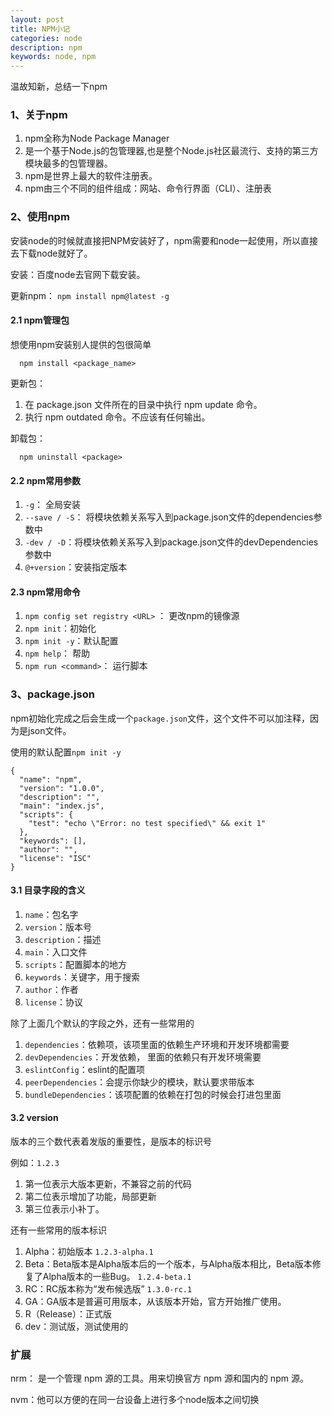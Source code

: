 ```yaml
---
layout: post
title: NPM小记
categories: node
description: npm
keywords: node, npm
---
```


温故知新，总结一下npm


### 1、关于npm

1. npm全称为Node Package Manager
2. 是一个基于Node.js的包管理器,也是整个Node.js社区最流行、支持的第三方模块最多的包管理器。
3. npm是世界上最大的软件注册表。
4. npm由三个不同的组件组成：网站、命令行界面（CLI）、注册表
  

### 2、使用npm

安装node的时候就直接把NPM安装好了，npm需要和node一起使用，所以直接去下载node就好了。

安装：百度node去官网下载安装。

更新npm： `npm install npm@latest -g`


#### 2.1 npm管理包

想使用npm安装别人提供的包很简单

```
  npm install <package_name>
```

更新包：

1. 在 package.json 文件所在的目录中执行 npm update 命令。
2. 执行 npm outdated 命令。不应该有任何输出。


卸载包：

```
  npm uninstall <package>
```

#### 2.2 npm常用参数

1. `-g`： 全局安装
2. `--save / -S`： 将模块依赖关系写入到package.json文件的dependencies参数中
3. `-dev / -D`：将模块依赖关系写入到package.json文件的devDependencies参数中
4. `@+version`：安装指定版本

#### 2.3 npm常用命令

1. `npm config set registry <URL>` ： 更改npm的镜像源
2. `npm init`：初始化
3. `npm init -y`：默认配置
4. `npm help`： 帮助
5. `npm run <command>`： 运行脚本


### 3、package.json
npm初始化完成之后会生成一个`package.json`文件，这个文件不可以加注释，因为是json文件。

使用的默认配置`npm init -y`
```
{
  "name": "npm",
  "version": "1.0.0",
  "description": "",
  "main": "index.js",
  "scripts": {
    "test": "echo \"Error: no test specified\" && exit 1"
  },
  "keywords": [],
  "author": "",
  "license": "ISC"
}
```

#### 3.1 目录字段的含义

1. `name`：包名字
2. `version`：版本号
3. `description`：描述
4. `main`：入口文件
5. `scripts`：配置脚本的地方
6. `keywords`：关键字，用于搜索
7. `author`：作者
8. `license`：协议

除了上面几个默认的字段之外，还有一些常用的

1. `dependencies`：依赖项，该项里面的依赖生产环境和开发环境都需要
2. `devDependencies`：开发依赖， 里面的依赖只有开发环境需要
3. `eslintConfig`：eslint的配置项
4. `peerDependencies`：会提示你缺少的模块，默认要求带版本
5. `bundleDependencies`：该项配置的依赖在打包的时候会打进包里面

#### 3.2 version

版本的三个数代表着发版的重要性，是版本的标识号

例如：`1.2.3`
1. 第一位表示大版本更新，不兼容之前的代码
2. 第二位表示增加了功能，局部更新
3. 第三位表示小补丁。

还有一些常用的版本标识

1. Alpha：初始版本 `1.2.3-alpha.1`
2. Beta：Beta版本是Alpha版本后的一个版本，与Alpha版本相比，Beta版本修复了Alpha版本的一些Bug。 `1.2.4-beta.1`
3. RC：RC版本称为“发布候选版” `1.3.0-rc.1`
4. GA：GA版本是普遍可用版本，从该版本开始，官方开始推广使用。
5. R（Release）：正式版
6. dev：测试版，测试使用的





### 扩展

nrm： 是一个管理 npm 源的工具。用来切换官方 npm 源和国内的 npm 源。

nvm：他可以方便的在同一台设备上进行多个node版本之间切换
